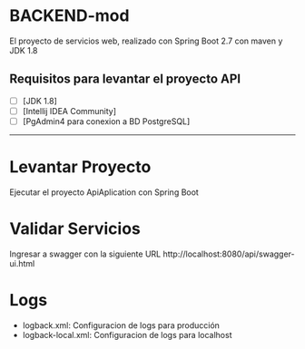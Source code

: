 # BACKEND-mod

El proyecto de servicios web, realizado con Spring Boot 2.7 con maven y JDK 1.8

## Requisitos para levantar el proyecto API

- [ ] [JDK 1.8]
- [ ] [Intellij IDEA Community]
- [ ] [PgAdmin4 para conexion a BD PostgreSQL]

***

# Levantar  Proyecto
Ejecutar el proyecto ApiAplication con Spring Boot


# Validar  Servicios 

Ingresar a swagger con la siguiente URL http://localhost:8080/api/swagger-ui.html

# Logs
- logback.xml: Configuracion de logs para producción
- logback-local.xml: Configuracion de logs para localhost


